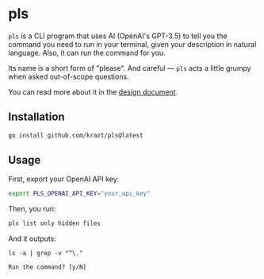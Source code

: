 # pls

`pls` is a CLI program that uses AI (OpenAI's GPT-3.5) to tell you the command you need to run in your terminal,
given your description in natural language.
Also, it can run the command for you.

Its name is a short form of "please". And careful — `pls` acts a little grumpy when asked out-of-scope questions.

You can read more about it in the [design document](docs/design_document.md).

## Installation

```sh
go install github.com/krazt/pls@latest
```

## Usage

First, export your OpenAI API key:

```sh 
export PLS_OPENAI_API_KEY="your_api_key"
```

Then, you run:

```sh
pls list only hidden files
```

And it outputs:

```text
ls -a | grep -v "^\."

Run the command? [y/N]
```
